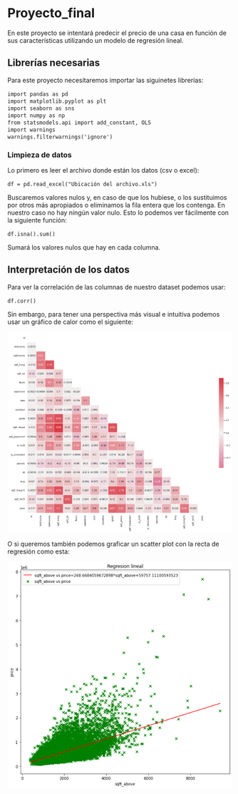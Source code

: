 # Proyecto_final
En este proyecto se intentará predecir el precio de una casa en función de sus características utilizando un modelo de regresión lineal.

## Librerías necesarias
Para este proyecto necesitaremos importar las siguinetes librerías:
```python3
import pandas as pd
import matplotlib.pyplot as plt
import seaborn as sns
import numpy as np
from statsmodels.api import add_constant, OLS
import warnings
warnings.filterwarnings('ignore')
```

### Limpieza de datos
Lo primero es leer el archivo donde están los datos (csv o excel):
```
df = pd.read_excel("Ubicación del archivo.xls")
```
Buscaremos valores nulos y, en caso de que los hubiese, o los sustituimos por otros más apropiados o eliminamos la fila entera que los contenga. En nuestro caso no hay ningún valor nulo.
Esto lo podemos ver fácilmente con la siguiente función:
```
df.isna().sum()
```
Sumará los valores nulos que hay en cada columna.

## Interpretación de los datos
Para ver la correlación de las columnas de nuestro dataset podemos usar:
```
df.corr()
```
Sin embargo, para tener una perspectiva más visual e intuitiva podemos usar un gráfico de calor como el siguiente:

![heatmap](https://github.com/pelahumi/Proyecto_final/blob/main/Img/heatmap.png)

O si queremos también podemos graficar un scatter plot con la recta de regresión como esta:

![recta regresion](https://github.com/pelahumi/Proyecto_final/blob/main/Img/regresion.png)









